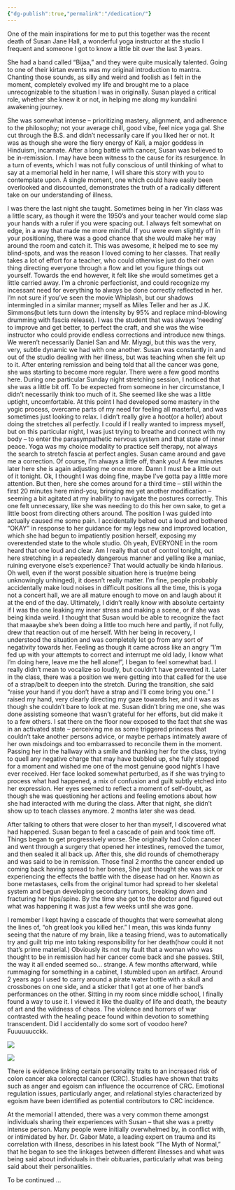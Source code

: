 ```yaml
---
{"dg-publish":true,"permalink":"/dedication/"}
---
```



One of the main inspirations for me to put this together was the recent death of Susan Jane Hall, a wonderful yoga instructor at the studio I frequent and someone I got to know a little bit over the last 3 years.

She had a band called “Bijaa,” and they were quite musically talented. Going to one of their kirtan events was my original introduction to mantra. Chanting those sounds, as silly and weird and foolish as I felt in the moment, completely evolved my life and brought me to a place unrecognizable to the situation I was in originally. Susan played a critical role, whether she knew it or not, in helping me along my kundalini awakening journey.

She was somewhat intense – prioritizing mastery, alignment, and adherence to the philosophy; not your average chill, good vibe, feel nice yoga gal. She cut through the B.S. and didn’t necessarily care if you liked her or not. It was as though she were the fiery energy of Kali, a major goddess in Hinduism, incarnate. After a long battle with cancer, Susan was believed to be in-remission. I may have been witness to the cause for its resurgence. In a turn of events, which I was not fully conscious of until thinking of what to say at a memorial held in her name, I will share this story with you to contemplate upon. A single moment, one which could have easily been overlooked and discounted, demonstrates the truth of a radically different take on our understanding of illness.

I was there the last night she taught. Sometimes being in her Yin class was a little scary, as though it were the 1950’s and your teacher would come slap your hands with a ruler if you were spacing out. I always felt somewhat on edge, in a way that made me more mindful. If you were even slightly off in your positioning, there was a good chance that she would make her way around the room and catch it. This was awesome, it helped me to see my blind-spots, and was the reason I loved coming to her classes. That really takes a lot of effort for a teacher, who could otherwise just do their own thing directing everyone through a flow and let you figure things out yourself. Towards the end however, it felt like she would sometimes get a little carried away. I’m a chronic perfectionist, and could recognize my incessant need for everything to always be done correctly reflected in her. I’m not sure if you’ve seen the movie Whiplash, but our shadows intermingled in a similar manner; myself as Miles Teller and her as J.K. Simmons(but lets turn down the intensity by 95% and replace mind-blowing drumming with fascia release). I was the student that was always ‘needing’ to improve and get better, to perfect the craft, and she was the wise instructor who could provide endless corrections and introduce new things. We weren’t necessarily Daniel San and Mr. Miyagi, but this was the very, very, subtle dynamic we had with one another. Susan was constantly in and out of the studio dealing with her illness, but was teaching when she felt up to it. After entering remission and being told that all the cancer was gone, she was starting to become more regular. There were a few good months here. During one particular Sunday night stretching session, I noticed that she was a little bit off. To be expected from someone in her circumstance, I didn’t necessarily think too much of it. She seemed like she was a little uptight, uncomfortable. At this point I had developed some mastery in the yogic process, overcame parts of my need for feeling all masterful, and was sometimes just looking to relax. I didn’t really give a hoot(or a holler) about doing the stretches all perfectly. I could if I really wanted to impress myself, but on this particular night, I was just trying to breathe and connect with my body – to enter the parasympathetic nervous system and that state of inner peace. Yoga was my choice modality to practice self therapy, not always the search to stretch fascia at perfect angles. Susan came around and gave me a correction. Of course, I’m always a little off, thank you! A few minutes later here she is again adjusting me once more. Damn I must be a little out of it tonight. Ok, I thought I was doing fine, maybe I’ve gotta pay a little more attention. But then, here she comes around for a third time – still within the first 20 minutes here mind-you, bringing me yet another modification – seeming a bit agitated at my inability to navigate the postures correctly. This one felt unnecessary, like she was needing to do this her own sake, to get a little boost from directing others around. The position I was guided into actually caused me some pain. I accidentally belted out a loud and bothered “OKAY” in response to her guidance for my legs new and improved location, which she had begun to impatiently position herself, exposing my overextended state to the whole studio. Oh yeah, EVERYONE in the room heard that one loud and clear. Am I really that out of control tonight, out here stretching in a repeatedly dangerous manner and yelling like a maniac, ruining everyone else’s experience? That would actually be kinda hilarious. Oh well, even if the worst possible situation here is true(me being unknowingly unhinged), it doesn’t really matter. I’m fine, people probably accidentally make loud noises in difficult positions all the time, this is yoga not a concert hall, we are all mature enough to move on and laugh about it at the end of the day. Ultimately, I didn’t really know with absolute certainty if I was the one leaking my inner stress and making a scene, or if she was being kinda weird. I thought that Susan would be able to recognize the fact that maaaybe she’s been doing a little too much here and partly, if not fully, drew that reaction out of me herself. With her being in recovery, I understood the situation and was completely let go from any sort of negativity towards her. Feeling as though it came across like an angry “I’m fed up with your attempts to correct and interrupt me old lady, I know what I’m doing here, leave me the hell alone!”, I began to feel somewhat bad. I really didn’t mean to vocalize so loudly, but couldn’t have prevented it. Later in the class, there was a position we were getting into that called for the use of a strap/belt to deepen into the stretch. During the transition, she said “raise your hand if you don’t have a strap and I’ll come bring you one.” I raised my hand, very clearly directing my gaze towards her, and it was as though she couldn’t bare to look at me. Susan didn’t bring me one, she was done assisting someone that wasn’t grateful for her efforts, but did make it to a few others. I sat there on the floor now exposed to the fact that she was in an activated state – perceiving me as some triggered princess that couldn’t take another persons advice, or maybe perhaps intimately aware of her own misdoings and too embarrassed to reconcile them in the moment. Passing her in the hallway with a smile and thanking her for the class, trying to quell any negative charge that may have bubbled up, she fully stopped for a moment and wished me one of the most genuine good night’s I have ever received. Her face looked somewhat perturbed, as if she was trying to process what had happened, a mix of confusion and guilt subtly etched into her expression. Her eyes seemed to reflect a moment of self-doubt, as though she was questioning her actions and feeling emotions about how she had interacted with me during the class. After that night, she didn’t show up to teach classes anymore. 2 months later she was dead.

After talking to others that were closer to her than myself, I discovered what had happened. Susan began to feel a cascade of pain and took time off. Things began to get progressively worse. She originally had Colon cancer and went through a surgery that opened her intestines, removed the tumor, and then sealed it all back up. After this, she did rounds of chemotherapy and was said to be in remission. Those final 2 months the cancer ended up coming back having spread to her bones, She just thought she was sick or experiencing the effects the battle with the disease had on her. Known as bone metastases, cells from the original tumor had spread to her skeletal system and begun developing secondary tumors, breaking down and fracturing her hips/spine. By the time she got to the doctor and figured out what was happening it was just a few weeks until she was gone.

I remember I kept having a cascade of thoughts that were somewhat along the lines of, “oh great look you killed her.” I mean, this was kinda funny seeing that the nature of my brain, like a teasing friend, was to automatically try and guilt trip me into taking responsibility for her death(how could it not that’s prime material.) Obviously its not my fault that a woman who was thought to be in remission had her cancer come back and she passes. Still, the way it all ended seemed so… strange. A few months afterward, while rummaging for something in a cabinet, I stumbled upon an artifact. Around 2 years ago I used to carry around a pirate water bottle with a skull and crossbones on one side, and a sticker that I got at one of her band’s performances on the other. Sitting in my room since middle school, I finally found a way to use it. I viewed it like the duality of life and death, the beauty of art and the wildness of chaos. The violence and horrors of war contrasted with the healing peace found within devotion to something transcendent. Did I accidentally do some sort of voodoo here?  
Fuuuuuucckk.

![](https://holism-552d0tzqfe.live-website.com/wp-content/uploads/2024/08/DD5E1DD9-145E-468A-B681-3022B5E638C6-1-768x1024.jpeg)

![](https://holism-552d0tzqfe.live-website.com/wp-content/uploads/2024/08/6A5AEAD0-D6F4-4BAD-B56E-4298C20AF201-1-768x1024.jpeg)

There is evidence linking certain personality traits to an increased risk of colon cancer aka colorectal cancer (CRC). Studies have shown that traits such as anger and egoism can influence the occurrence of CRC. Emotional regulation issues, particularly anger, and relational styles characterized by egoism have been identified as potential contributors to CRC incidence​.

At the memorial I attended, there was a very common theme amongst individuals sharing their experiences with Susan – that she was a pretty intense person. Many people were initially overwhelmed by, in conflict with, or intimidated by her. Dr. Gabor Mate, a leading expert on trauma and its correlation with illness, describes in his latest book “The Myth of Normal,” that he began to see the linkages between different illnesses and what was being said about individuals in their obituaries, particularly what was being said about their personalities.

To be continued …